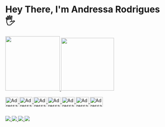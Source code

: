 #  Hey There, I'm Andressa Rodrigues  🖐️

<div>
  <a href="https://github.com/AndressaARodrigues">
  <img height="170em" src="https://github-readme-stats.vercel.app/api?username=AndressaARodrigues&show_icons=true&theme=dark&include_all_commits=true&count_private=true"/>
  <img height="165em" src="https://github-readme-stats.vercel.app/api/top-langs/?username=AndressaARodrigues&layout=compact&langs_count=16&theme=dark"/>
</div>
 
<div style="display: inline_block"> <br>
  <img align="center" alt="Adressa.c" height="30" width="40" src="https://cdn.jsdelivr.net/gh/devicons/devicon/icons/c/c-original.svg" />
  <img align="center" alt="Adressa.python" height="30" width="40" src="https://cdn.jsdelivr.net/gh/devicons/devicon/icons/python/python-original.svg" />
  <img align="center" alt="Adressa.html" height="30" width="40" src="https://cdn.jsdelivr.net/gh/devicons/devicon/icons/html5/html5-original.svg" />
  <img align="center" alt="Adressa.css" height="30" width="40" src="https://cdn.jsdelivr.net/gh/devicons/devicon/icons/css3/css3-original.svg" />
  <img align="center" alt="Adressa.javascript" height="30" width="40" src="https://cdn.jsdelivr.net/gh/devicons/devicon/icons/javascript/javascript-original.svg" />
  <img align="center" alt="Adressa.php" height="30" width="40" src="https://cdn.jsdelivr.net/gh/devicons/devicon/icons/php/php-plain.svg" />        
  <img align="center" alt="Adressa.bootstrap" height="30" width="40" src="https://cdn.jsdelivr.net/gh/devicons/devicon/icons/bootstrap/bootstrap-original.svg" />
</div>
  
  ##
  
  <div>
    <a href="https://www.instagram.com/andressa_ar/" target="_blank"> <img src="https://img.shields.io/badge/Instagram-E4405F?style=for-the-badge&logo=instagram&logoColor=white" target="_blank"> </a>
     <a href="https://discord.gg/dxXbH7JB" target="_blank"> <img src="https://img.shields.io/badge/Discord-7289DA?style=for-the-badge&logo=discord&logoColor=white" target="_blank"> </a>
    <a href="mailto:andressaalmeida.aluno@unipampa.edu.br"> <img src="https://img.shields.io/badge/Gmail-D14836?style=for-the-badge&logo=gmail&logoColor=white"
target="_blank"> </a>
      <a href="https://www.linkedin.com/in/andressa-rodrigues-2830331b0/" target="_blank"> <img src="https://img.shields.io/badge/LinkedIn-0077B5?style=for-the-badge&logo=linkedin&logoColor=white" target="_blank"> </a>
    
     
  </div>
